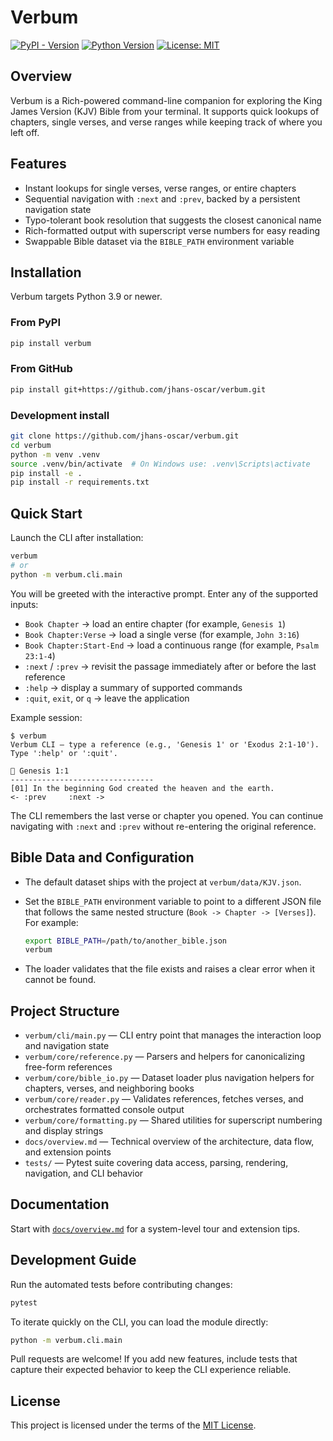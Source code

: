 # Verbum

[![PyPI - Version](https://img.shields.io/pypi/v/verbum.svg?label=PyPI)](https://pypi.org/project/verbum/)
[![Python Version](https://img.shields.io/badge/python-3.9%2B-blue.svg)](https://www.python.org/)
[![License: MIT](https://img.shields.io/github/license/jhans-oscar/verbum.svg)](LICENSE)

## Overview

Verbum is a Rich-powered command-line companion for exploring the King James Version (KJV) Bible from your terminal. It supports quick lookups of chapters, single verses, and verse ranges while keeping track of where you left off.

## Features

- Instant lookups for single verses, verse ranges, or entire chapters
- Sequential navigation with `:next` and `:prev`, backed by a persistent navigation state
- Typo-tolerant book resolution that suggests the closest canonical name
- Rich-formatted output with superscript verse numbers for easy reading
- Swappable Bible dataset via the `BIBLE_PATH` environment variable

## Installation

Verbum targets Python 3.9 or newer.

### From PyPI

```bash
pip install verbum
```

### From GitHub

```bash
pip install git+https://github.com/jhans-oscar/verbum.git
```

### Development install

```bash
git clone https://github.com/jhans-oscar/verbum.git
cd verbum
python -m venv .venv
source .venv/bin/activate  # On Windows use: .venv\Scripts\activate
pip install -e .
pip install -r requirements.txt
```

## Quick Start

Launch the CLI after installation:

```bash
verbum
# or
python -m verbum.cli.main
```

You will be greeted with the interactive prompt. Enter any of the supported inputs:

- `Book Chapter` → load an entire chapter (for example, `Genesis 1`)
- `Book Chapter:Verse` → load a single verse (for example, `John 3:16`)
- `Book Chapter:Start-End` → load a continuous range (for example, `Psalm 23:1-4`)
- `:next` / `:prev` → revisit the passage immediately after or before the last reference
- `:help` → display a summary of supported commands
- `:quit`, `exit`, or `q` → leave the application

Example session:

```text
$ verbum
Verbum CLI — type a reference (e.g., 'Genesis 1' or 'Exodus 2:1-10'). Type ':help' or ':quit'.

📖 Genesis 1:1
--------------------------------
[01] In the beginning God created the heaven and the earth.
<- :prev     :next ->
```

The CLI remembers the last verse or chapter you opened. You can continue navigating with `:next` and `:prev` without re-entering the original reference.

## Bible Data and Configuration

- The default dataset ships with the project at `verbum/data/KJV.json`.
- Set the `BIBLE_PATH` environment variable to point to a different JSON file that follows the same nested structure (`Book -> Chapter -> [Verses]`). For example:

  ```bash
  export BIBLE_PATH=/path/to/another_bible.json
  verbum
  ```

- The loader validates that the file exists and raises a clear error when it cannot be found.

## Project Structure

- `verbum/cli/main.py` — CLI entry point that manages the interaction loop and navigation state
- `verbum/core/reference.py` — Parsers and helpers for canonicalizing free-form references
- `verbum/core/bible_io.py` — Dataset loader plus navigation helpers for chapters, verses, and neighboring books
- `verbum/core/reader.py` — Validates references, fetches verses, and orchestrates formatted console output
- `verbum/core/formatting.py` — Shared utilities for superscript numbering and display strings
- `docs/overview.md` — Technical overview of the architecture, data flow, and extension points
- `tests/` — Pytest suite covering data access, parsing, rendering, navigation, and CLI behavior

## Documentation

Start with [`docs/overview.md`](docs/overview.md) for a system-level tour and extension tips.

## Development Guide

Run the automated tests before contributing changes:

```bash
pytest
```

To iterate quickly on the CLI, you can load the module directly:

```bash
python -m verbum.cli.main
```

Pull requests are welcome! If you add new features, include tests that capture their expected behavior to keep the CLI experience reliable.

## License

This project is licensed under the terms of the [MIT License](LICENSE).
